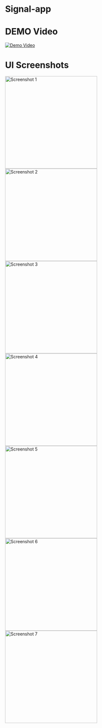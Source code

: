 # Signal-app

# DEMO Video
[![Demo Video](https://github.com/Shahan-Alii/Signal-app/assets/169588483/1606d51c-9329-455c-b5e5-d75bb55ae539)](https://github.com/Shahan-Alii/Signal-app/assets/169588483/1606d51c-9329-455c-b5e5-d75bb55ae539)

# UI Screenshots

<img src="https://github.com/Shahan-Alii/Signal-app/assets/169588483/074bd747-6567-4ba7-b9b7-3b13b814fd84" alt="Screenshot 1" width="300"/>

<img src="https://github.com/Shahan-Alii/Signal-app/assets/169588483/e463289c-85f7-4399-b41c-29c41b3dffbc" alt="Screenshot 2" width="300"/>

<img src="https://github.com/Shahan-Alii/Signal-app/assets/169588483/f4da34df-7545-40ce-b7b7-fac7246caaeb" alt="Screenshot 3" width="300"/>

<img src="https://github.com/Shahan-Alii/Signal-app/assets/169588483/5975dd21-0b73-447a-9ee6-0c10a078b1e3" alt="Screenshot 4" width="300"/>

<img src="https://github.com/Shahan-Alii/Signal-app/assets/169588483/8c5ae003-d766-4052-80db-c0fbcf3ef6bf" alt="Screenshot 5" width="300"/>

<img src="https://github.com/Shahan-Alii/Signal-app/assets/169588483/0bfe66ee-9415-4bdd-b314-5ecd1c9b3cc4" alt="Screenshot 6" width="300"/>

<img src="https://github.com/Shahan-Alii/Signal-app/assets/169588483/25ce6b57-5eaa-4832-80fb-b59a6536ce36" alt="Screenshot 7" width="300"/>
